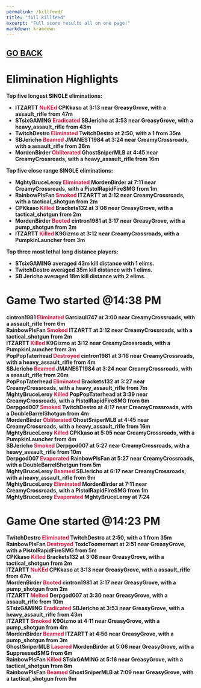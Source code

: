 ```yaml
---
permalink: /killfeed/
title: "full killfeed"
excerpt: "Full score results all on one page!"
markdown: kramdown
---
```

<meta http-equiv="refresh" content="30">

<script>
    var countUpdDate = new Date("Oct 23, 2022 14:45:46").getTime(); // Set the date we're counting down to
    var x = setInterval(function () {
        var timeNow = new Date().getTime(); // Get today's date and time
        var distance = timeNow - countUpdDate; // Find the distance between now and the count down date
        var days = Math.floor(distance / (1000 * 60 * 60 * 24));
        var hours = Math.floor((distance % (1000 * 60 * 60 * 24)) / (1000 * 60 * 60));
        var minutes = Math.floor((distance % (1000 * 60 * 60)) / (1000 * 60));
        var seconds = Math.floor((distance % (1000 * 60)) / 1000);
        var minutesString = minutes.toString();
        var secondsString = seconds.toString();
        if (minutesString.length < 2) {
            minutesString = "0" + minutesString;
        }
        if (secondsString.length < 2) {
            secondsString = "0" + secondsString;
        }
        document.getElementById("countUpTimer").innerHTML = minutesString + ":" + secondsString + " since updt"; // Display the result in the element with id="demo"
        // If the count down is finished, write some text
        if (distance < 0) {
            clearInterval(x);
            document.getElementById("countUpTimer").innerHTML = "EXPIRED";
        }
    }, 1000); // Update the count down every 1000 milliseconds
</script>


<strong><span id="countUpTimer" style="color:red;background-color:white;font-size:add_size"></span><strong>

## [GO BACK](https://www.kaso.gg)     

# Elimination Highlights<br>
Top five <strong>longest</strong> SINGLE eliminations:<br>
* ITZARTT <strong><span style="color:crimson;background-color:">NuKEd</span></strong> CPKkaso at 3:13 near <strong>GreasyGrove</strong>, with a assault_rifle from 47m<br>
* STsixGAMING <strong><span style="color:crimson;background-color:">Eradicated</span></strong> SBJericho at 3:53 near <strong>GreasyGrove</strong>, with a heavy_assault_rifle from 43m<br>
* TwitchDestro <strong><span style="color:crimson;background-color:">Eliminated</span></strong> TwitchDestro at 2:50, with a 1 from 35m<br>
* SBJericho <strong><span style="color:crimson;background-color:">Beamed</span></strong> JMANEST1984 at 3:24 near <strong>CreamyCrossroads</strong>, with a assault_rifle from 26m<br>
* MordenBirder <strong><span style="color:crimson;background-color:">Obliterated</span></strong> GhostSniperMLB at 4:45 near <strong>CreamyCrossroads</strong>, with a heavy_assault_rifle from 16m<br>

Top five <strong>close range</strong> SINGLE eliminations:<br>
* MghtyBruceLeroy <strong><span style="color:crimson;background-color:">Eliminated</span></strong> MordenBirder at 7:11 near <strong>CreamyCrossroads</strong>, with a PistolRapidFireSMG from 1m<br>
* RainbowPlsFan <strong><span style="color:crimson;background-color:">Smoked</span></strong> ITZARTT at 3:12 near <strong>CreamyCrossroads</strong>, with a tactical_shotgun from 2m<br>
* CPKkaso <strong><span style="color:crimson;background-color:">Killed</span></strong> Brackets132 at 3:08 near <strong>GreasyGrove</strong>, with a tactical_shotgun from 2m<br>
* MordenBirder <strong><span style="color:crimson;background-color:">Booted</span></strong> cintron1981 at 3:17 near <strong>GreasyGrove</strong>, with a pump_shotgun from 2m<br>
* ITZARTT <strong><span style="color:crimson;background-color:">Killed</span></strong> K9Gizmo at 3:12 near <strong>CreamyCrossroads</strong>, with a PumpkinLauncher from 3m<br>

Top three most lethal long distance players:<br>
* STsixGAMING averaged 43m kill distance with 1 elims.<br>
* TwitchDestro averaged 35m kill distance with 1 elims.<br>
* SB Jericho averaged 18m kill distance with 2 elims.<br>

# Game <strong>Two</strong> started @14:38 PM<br>
cintron1981 <strong><span style="color:crimson;background-color:">Eliminated</span></strong> Garciauli747 at 3:00 near <strong>CreamyCrossroads</strong>, with a assault_rifle from 6m<br>
RainbowPlsFan <strong><span style="color:crimson;background-color:">Smoked</span></strong> ITZARTT at 3:12 near <strong>CreamyCrossroads</strong>, with a tactical_shotgun from 2m<br>
ITZARTT <strong><span style="color:crimson;background-color:">Killed</span></strong> K9Gizmo at 3:12 near <strong>CreamyCrossroads</strong>, with a PumpkinLauncher from 3m<br>
PopPopTaterhead <strong><span style="color:crimson;background-color:">Destroyed</span></strong> cintron1981 at 3:16 near <strong>CreamyCrossroads</strong>, with a heavy_assault_rifle from 4m<br>
SBJericho <strong><span style="color:crimson;background-color:">Beamed</span></strong> JMANEST1984 at 3:24 near <strong>CreamyCrossroads</strong>, with a assault_rifle from 26m<br>
PopPopTaterhead <strong><span style="color:crimson;background-color:">Eliminated</span></strong> Brackets132 at 3:27 near <strong>CreamyCrossroads</strong>, with a heavy_assault_rifle from 7m<br>
MghtyBruceLeroy <strong><span style="color:crimson;background-color:">Killed</span></strong> PopPopTaterhead at 3:39 near <strong>CreamyCrossroads</strong>, with a PistolRapidFireSMG from 6m<br>
Derpgod007 <strong><span style="color:crimson;background-color:">Smoked</span></strong> TwitchDestro at 4:17 near <strong>CreamyCrossroads</strong>, with a DoubleBarrelShotgun from 4m<br>
MordenBirder <strong><span style="color:crimson;background-color:">Obliterated</span></strong> GhostSniperMLB at 4:45 near <strong>CreamyCrossroads</strong>, with a heavy_assault_rifle from 16m<br>
MghtyBruceLeroy <strong><span style="color:crimson;background-color:">Killed</span></strong> CPKkaso at 5:05 near <strong>CreamyCrossroads</strong>, with a PumpkinLauncher from 4m<br>
SBJericho <strong><span style="color:crimson;background-color:">Smoked</span></strong> Derpgod007 at 5:27 near <strong>CreamyCrossroads</strong>, with a heavy_assault_rifle from 10m<br>
Derpgod007 <strong><span style="color:crimson;background-color:">Evaporated</span></strong> RainbowPlsFan at 5:27 near <strong>CreamyCrossroads</strong>, with a DoubleBarrelShotgun from 5m<br>
MghtyBruceLeroy <strong><span style="color:crimson;background-color:">Beamed</span></strong> SBJericho at 6:17 near <strong>CreamyCrossroads</strong>, with a heavy_assault_rifle from 9m<br>
MghtyBruceLeroy <strong><span style="color:crimson;background-color:">Eliminated</span></strong> MordenBirder at 7:11 near <strong>CreamyCrossroads</strong>, with a PistolRapidFireSMG from 1m<br>
MghtyBruceLeroy <strong><span style="color:crimson;background-color:">Evaporated</span></strong> MghtyBruceLeroy at 7:24<br>
# Game <strong>One</strong> started @14:23 PM<br>
TwitchDestro <strong><span style="color:crimson;background-color:">Eliminated</span></strong> TwitchDestro at 2:50, with a 1 from 35m<br>
RainbowPlsFan <strong><span style="color:crimson;background-color:">Destroyed</span></strong> ToxicToomernart at 2:51 near <strong>GreasyGrove</strong>, with a PistolRapidFireSMG from 5m<br>
CPKkaso <strong><span style="color:crimson;background-color:">Killed</span></strong> Brackets132 at 3:08 near <strong>GreasyGrove</strong>, with a tactical_shotgun from 2m<br>
ITZARTT <strong><span style="color:crimson;background-color:">NuKEd</span></strong> CPKkaso at 3:13 near <strong>GreasyGrove</strong>, with a assault_rifle from 47m<br>
MordenBirder <strong><span style="color:crimson;background-color:">Booted</span></strong> cintron1981 at 3:17 near <strong>GreasyGrove</strong>, with a pump_shotgun from 2m<br>
ITZARTT <strong><span style="color:crimson;background-color:">Melted</span></strong> Derpgod007 at 3:30 near <strong>GreasyGrove</strong>, with a assault_rifle from 10m<br>
STsixGAMING <strong><span style="color:crimson;background-color:">Eradicated</span></strong> SBJericho at 3:53 near <strong>GreasyGrove</strong>, with a heavy_assault_rifle from 43m<br>
ITZARTT <strong><span style="color:crimson;background-color:">Smoked</span></strong> K9Gizmo at 4:11 near <strong>GreasyGrove</strong>, with a pump_shotgun from 4m<br>
MordenBirder <strong><span style="color:crimson;background-color:">Beamed</span></strong> ITZARTT at 4:56 near <strong>GreasyGrove</strong>, with a pump_shotgun from 3m<br>
GhostSniperMLB <strong><span style="color:crimson;background-color:">Lasered</span></strong> MordenBirder at 5:06 near <strong>GreasyGrove</strong>, with a SuppressedSMG from 6m<br>
RainbowPlsFan <strong><span style="color:crimson;background-color:">Killed</span></strong> STsixGAMING at 5:16 near <strong>GreasyGrove</strong>, with a tactical_shotgun from 8m<br>
RainbowPlsFan <strong><span style="color:crimson;background-color:">Beamed</span></strong> GhostSniperMLB at 7:09 near <strong>GreasyGrove</strong>, with a tactical_shotgun from 9m<br>
<!--CREATED BY CODE-->
<!--10/23/2022 2:45:46 PM-->
